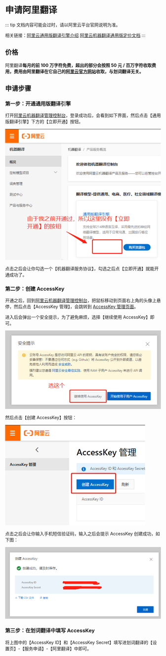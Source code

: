# 申请阿里翻译

::: tip
文档内容可能会过时，请以阿里云平台官网说明为准。

相关链接：[阿里云通用版翻译引擎介绍](https://www.aliyun.com/product/ai/base_alimt) [阿里云机器翻译通用版定价文档](https://help.aliyun.com/document_detail/158294.html)
:::

## 价格

阿里翻译**每月的前 100 万字符免费，超出的部分会按照 50 元 / 百万字符收取费用，费用由阿里翻译在它自己的[阿里云官方网站](https://www.aliyun.com/)收取，与划词翻译无关。**

## 申请步骤

### 第一步：开通通用版翻译引擎

打开[阿里云机器翻译管理控制台](https://mt.console.aliyun.com/basic)，登录成功后，会看到如下界面，然后点击【通用版翻译引擎】下方的【立即开通】按钮。

![立即开通按钮](../.vuepress/public/ali1.png)

点击之后会让你勾选一个【机器翻译服务协议】，勾选之后点【立即开通】就能开通成功了。

### 第二步：创建 AccessKey

开通之后，回到[阿里云机器翻译管理控制台](https://mt.console.aliyun.com/basic)，把鼠标移动到页面右上角的头像上悬停，然后点击【AccessKey 管理】，会跳转到 [AccessKey 管理页面](https://ram.console.aliyun.com/manage/ak)。

进入后会弹出一个安全提示，为了避免麻烦，选择【继续使用 AccessKey】即可。

![安全提示](../.vuepress/public/ali2.png)

然后点击【创建 AccessKey】按钮：

![创建 AccessKey](../.vuepress/public/ali3.png)

点击之后会让你输入手机短信验证码，输入之后会提示 AccessKey 创建成功，如下图：

![创建成功弹窗](../.vuepress/public/ali4.png)

### 第三步：在划词翻译中填写 AccessKey

将上图中的【AccessKey ID】和【AccessKey Secret】填写进划词翻译的【设置页】-【服务申请】-【阿里翻译】中即可。